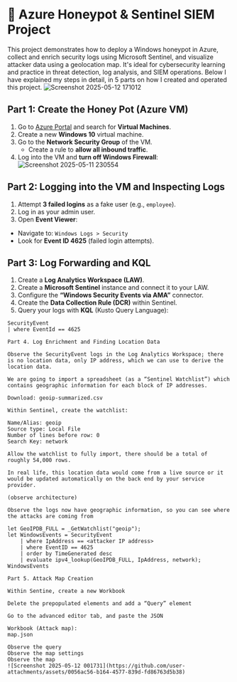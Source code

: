 # 🐝 Azure Honeypot & Sentinel SIEM Project

This project demonstrates how to deploy a Windows honeypot in Azure, collect and enrich security logs using Microsoft Sentinel, and visualize attacker data using a geolocation map. It's ideal for cybersecurity learning and practice in threat detection, log analysis, and SIEM operations. Below I have explained my steps in detail, in 5 parts on how I created and operated this project.
![Screenshot 2025-05-12 171012](https://github.com/user-attachments/assets/31689010-5c4d-4662-bbfd-c8e1ef28f80c)

## Part 1: Create the Honey Pot (Azure VM)

1. Go to [Azure Portal](https://portal.azure.com) and search for **Virtual Machines**.
2. Create a new **Windows 10** virtual machine.
3. Go to the **Network Security Group** of the VM.
   - Create a rule to **allow all inbound traffic**.
4. Log into the VM and **turn off Windows Firewall**:
![Screenshot 2025-05-11 230554](https://github.com/user-attachments/assets/7b12933d-ee16-47ec-a062-180f80e2aa95)


## Part 2: Logging into the VM and Inspecting Logs

1. Attempt **3 failed logins** as a fake user (e.g., `employee`).
2. Log in as your admin user.
3. Open **Event Viewer**:
- Navigate to: `Windows Logs > Security`
- Look for **Event ID 4625** (failed login attempts).


## Part 3: Log Forwarding and KQL

1. Create a **Log Analytics Workspace (LAW)**.
2. Create a **Microsoft Sentinel** instance and connect it to your LAW.
3. Configure the **“Windows Security Events via AMA”** connector.
4. Create the **Data Collection Rule (DCR)** within Sentinel.
5. Query your logs with **KQL** (Kusto Query Language):
```kql
SecurityEvent
| where EventId == 4625

Part 4. Log Enrichment and Finding Location Data

Observe the SecurityEvent logs in the Log Analytics Workspace; there is no location data, only IP address, which we can use to derive the location data.

We are going to import a spreadsheet (as a “Sentinel Watchlist”) which contains geographic information for each block of IP addresses.

Download: geoip-summarized.csv

Within Sentinel, create the watchlist:

Name/Alias: geoip
Source type: Local File
Number of lines before row: 0
Search Key: network

Allow the watchlist to fully import, there should be a total of roughly 54,000 rows.

In real life, this location data would come from a live source or it would be updated automatically on the back end by your service provider.

(observe architecture)

Observe the logs now have geographic information, so you can see where the attacks are coming from

let GeoIPDB_FULL = _GetWatchlist("geoip");
let WindowsEvents = SecurityEvent
    | where IpAddress == <attacker IP address>
    | where EventID == 4625
    | order by TimeGenerated desc
    | evaluate ipv4_lookup(GeoIPDB_FULL, IpAddress, network);
WindowsEvents

Part 5. Attack Map Creation

Within Sentine, create a new Workbook

Delete the prepopulated elements and add a “Query” element

Go to the advanced editor tab, and paste the JSON

Workbook (Attack map):
map.json

Observe the query
Observe the map settings
Observe the map
![Screenshot 2025-05-12 001731](https://github.com/user-attachments/assets/0056ac56-b164-4577-839d-fd86763d5b38)




